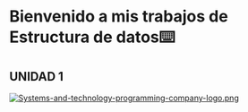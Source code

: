 # Bienvenido a mis trabajos de Estructura de datos⌨️
## UNIDAD 1
[![Systems-and-technology-programming-company-logo.png](https://i.postimg.cc/XYLhLPL6/Systems-and-technology-programming-company-logo.png)](https://postimg.cc/DSWByBRx)
